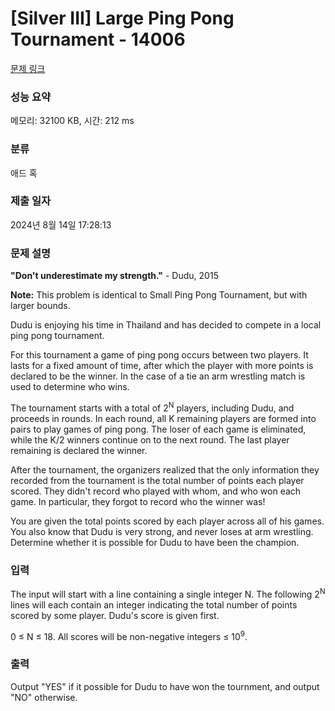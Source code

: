 # [Silver III] Large Ping Pong Tournament - 14006 

[문제 링크](https://www.acmicpc.net/problem/14006) 

### 성능 요약

메모리: 32100 KB, 시간: 212 ms

### 분류

애드 혹

### 제출 일자

2024년 8월 14일 17:28:13

### 문제 설명

<p><strong>"Don't underestimate my strength."</strong> - Dudu, 2015</p>

<p><strong>Note:</strong> This problem is identical to Small Ping Pong Tournament, but with larger bounds.</p>

<p>Dudu is enjoying his time in Thailand and has decided to compete in a local ping pong tournament.</p>

<p>For this tournament a game of ping pong occurs between two players. It lasts for a fixed amount of time, after which the player with more points is declared to be the winner. In the case of a tie an arm wrestling match is used to determine who wins.</p>

<p>The tournament starts with a total of 2<sup>N</sup> players, including Dudu, and proceeds in rounds. In each round, all K remaining players are formed into pairs to play games of ping pong. The loser of each game is eliminated, while the K/2 winners continue on to the next round. The last player remaining is declared the winner.</p>

<p>After the tournament, the organizers realized that the only information they recorded from the tournament is the total number of points each player scored. They didn't record who played with whom, and who won each game. In particular, they forgot to record who the winner was!</p>

<p>You are given the total points scored by each player across all of his games. You also know that Dudu is very strong, and never loses at arm wrestling. Determine whether it is possible for Dudu to have been the champion.</p>

### 입력 

 <p>The input will start with a line containing a single integer N. The following 2<sup>N</sup> lines will each contain an integer indicating the total number of points scored by some player. Dudu's score is given first.</p>

<p>0 ≤ N ≤ 18. All scores will be non-negative integers ≤ 10<sup>9</sup>.</p>

### 출력 

 <p>Output "YES" if it possible for Dudu to have won the tournment, and output "NO" otherwise.</p>

